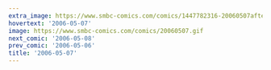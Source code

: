 ```yaml
---
extra_image: https://www.smbc-comics.com/comics/1447782316-20060507after.png
hovertext: '2006-05-07'
image: https://www.smbc-comics.com/comics/20060507.gif
next_comic: '2006-05-08'
prev_comic: '2006-05-06'
title: '2006-05-07'
---
```


